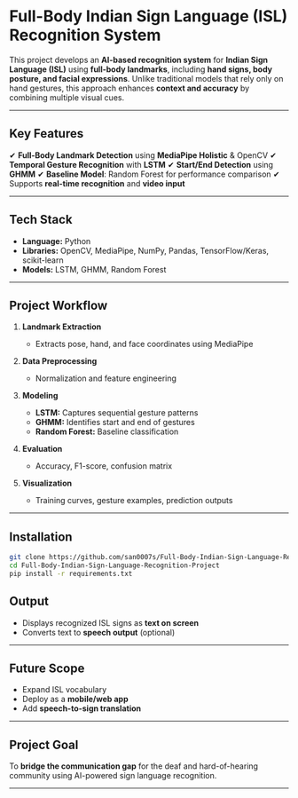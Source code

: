 


# **Full-Body Indian Sign Language (ISL) Recognition System**

This project develops an **AI-based recognition system** for **Indian Sign Language (ISL)** using **full-body landmarks**, including **hand signs, body posture, and facial expressions**. Unlike traditional models that rely only on hand gestures, this approach enhances **context and accuracy** by combining multiple visual cues.

---

## **Key Features**

✔ **Full-Body Landmark Detection** using **MediaPipe Holistic** & OpenCV
✔ **Temporal Gesture Recognition** with **LSTM**
✔ **Start/End Detection** using **GHMM**
✔ **Baseline Model**: Random Forest for performance comparison
✔ Supports **real-time recognition** and **video input**

---

## **Tech Stack**

* **Language:** Python
* **Libraries:** OpenCV, MediaPipe, NumPy, Pandas, TensorFlow/Keras, scikit-learn
* **Models:** LSTM, GHMM, Random Forest

---

## **Project Workflow**

1. **Landmark Extraction**

   * Extracts pose, hand, and face coordinates using MediaPipe
2. **Data Preprocessing**

   * Normalization and feature engineering
3. **Modeling**

   * **LSTM:** Captures sequential gesture patterns
   * **GHMM:** Identifies start and end of gestures
   * **Random Forest:** Baseline classification
4. **Evaluation**

   * Accuracy, F1-score, confusion matrix
5. **Visualization**

   * Training curves, gesture examples, prediction outputs

---

## **Installation**

```bash
git clone https://github.com/san0007s/Full-Body-Indian-Sign-Language-Recognition-Project.git
cd Full-Body-Indian-Sign-Language-Recognition-Project
pip install -r requirements.txt
```





## **Output**

* Displays recognized ISL signs as **text on screen**
* Converts text to **speech output** (optional)

---

## **Future Scope**

* Expand ISL vocabulary
* Deploy as a **mobile/web app**
* Add **speech-to-sign translation**

---

## **Project Goal**

To **bridge the communication gap** for the deaf and hard-of-hearing community using AI-powered sign language recognition.

---

